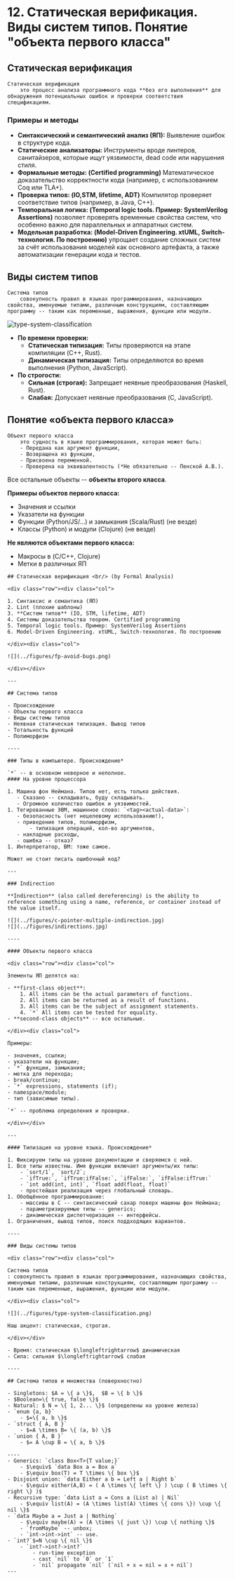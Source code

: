 # 12. Статическая верификация. Виды систем типов. Понятие "объекта первого класса"

## Статическая верификация

```{glossary}
Статическая верификация
    это процесс анализа программного кода **без его выполнения** для обнаружения потенциальных ошибок и проверки соответствия спецификациям.
```

### Примеры и методы

- **Синтаксический и семантический анализ (ЯП):** Выявление ошибок в структуре кода.
- **Статические анализаторы:** Инструменты вроде линтеров, санитайзеров, которые ищут уязвимости, dead code или нарушения стиля.
- **Формальные методы: (Certified programming)** Математическое доказательство корректности кода (например, с использованием Coq или TLA+).
- **Проверка типов: (IO,STM, lifetime, ADT)** Компилятор проверяет соответствие типов (например, в Java, C++).
- **Темпоральная логика: (Temporal logic tools. Пример: SystemVerilog Assertions)** позволяет проверять временные свойства систем, что особенно важно для параллельных и аппаратных систем.
- **Модельная разработка: (Model-Driven Engineering. xtUML, Switch-технология. По построению)** упрощает создание сложных систем за счёт использования моделей как основного артефакта, а также автоматизации генерации кода и тестов.

## Виды систем типов

<div class="row"><div class="col">

```{glossary}
Система типов
    совокупность правил в языках программирования, назначающих свойства, именуемые типами, различным конструкциям, составляющим программу -- таким как переменные, выражения, функции или модули.
```

</div><div class="col">

<img src="../figures/type-system-classification.png" alt="type-system-classification">

</div></div>

- **По времени проверки:**
    - **Статическая типизация:** Типы проверяются на этапе компиляции (C++, Rust).
    - **Динамическая типизация:** Типы определяются во время выполнения (Python, JavaScript).
- **По строгости:**
    - **Сильная (строгая):** Запрещает неявные преобразования (Haskell, Rust).
    - **Слабая:** Допускает неявные преобразования (C, JavaScript).

## Понятие «объекта первого класса»

```{glossary}
Объект первого класса
    это сущность в языке программирования, которая может быть:
    - Передана как аргумент функции,
    - Возвращена из функции,
    - Присвоена переменной.
    - Проверена на эквивалентность (*Не обязательно -- Пенской А.В.).
```

Все остальные объекты -- **объекты второго класса**.

**Примеры объектов первого класса:**

- Значения и ссылки
- Указатели на функции
- Функции (Python/JS/...) и замыкания (Scala/Rust) (не везде)
- Классы (Python) и модули (Clojure) (не везде)

**Не являются объектами первого класса:**

- Макросы в (C/C++, Clojure)
- Метки в различных ЯП

````{dropdown} Пенской А.В.
## Статическая верификация <br/> (by Formal Analysis)

<div class="row"><div class="col">

1. Синтаксис и семантика (ЯП)
2. Lint (плохие шаблоны)
3. **Систем типов** (IO, STM, lifetime, ADT)
4. Системы доказательства теорем. Certified programming
5. Temporal logic tools. Пример: SystemVerilog Assertions
6. Model-Driven Engineering. xtUML, Switch-технология. По построению

</div><div class="col">

![](../figures/fp-avoid-bugs.png)

</div></div>

---

## Система типов

- Происхождение
- Объекты первого класса
- Виды системы типов
- Неявная статическая типизация. Вывод типов
- Тотальность функций
- Полиморфизм

----

### Типы в компьютере. Происхождение*

`*` -- в основном неверное и неполное.
#### На уровне процессора

1. Машина фон Неймана. Типов нет, есть только действия.
   - Сказано -- складывать, буду складывать.
   - Огромное количество ошибок и уязвимостей.
1. Тегированные ЭВМ, машинное слово: `<tag><actual-data>`:
   - безопасность (нет нецелевому использованию!),
   - приведение типов, полиморфизм,
       - типизация операций, кол-во аргументов,
   - накладные расходы,
   - ошибка -- отказ?
1. Интерпретатор, ВМ: тоже самое.

Может не стоит писать ошибочный код?

---

### Indirection

**Indirection** (also called dereferencing) is the ability to reference something using a name, reference, or container instead of the value itself.

![](../figures/c-pointer-multiple-indirection.jpg)
![](../figures/indirections.jpg)

----

#### Объекты первого класса

<div class="row"><div class="col">

Элементы ЯП делятся на:

- **first-class object**:
    1. All items can be the actual parameters of functions.
    2. All items can be returned as a result of functions.
    3. All items can be the subject of assignment statements.
    4. `*` All items can be tested for equality.
- **second-class objects** -- все остальные.

</div><div class="col">

Примеры:

- значения, ссылки;
- указатели на функции;
- `*` функции, замыкания;
- метка для перехода;
- break/continue;
- `*` expressions, statements (if);
- namespace/module;
- тип (зависимые типы).

`*` -- проблема определения и проверки.

</div></div>

---

#### Типизация на уровне языка. Происхождение*

1. Фиксируем типы на уровне документации и сверяемся с ней.
1. Все типы известны. Имя функции включает аргументы/их типы:
    - `sort/1`, `sort/2`;
    - `ifTrue:`, `ifTrue:ifFalse:`, `ifFalse:`, `ifFalse:ifTrue:`
    - `int add(int, int)`, `float add(float, float)`
    - простейшая реализация через глобальный словарь.
1. Обобщённое программирование:
    - массивы в C -- синтаксический сахар поверх машины фон Неймана;
    - параметризируемые типы -- generics;
    - динамическая диспетчеризация -- интерфейсы.
1. Ограничения, вывод типов, поиск поддходящих вариантов.

----

### Виды системы типов

<div class="row"><div class="col">

Система типов
: совокупность правил в языках программирования, назначающих свойства, именуемые типами, различным конструкциям, составляющим программу -- таким как переменные, выражения, функции или модули.

</div><div class="col">

![](../figures/type-system-classification.png)

Наш акцент: статическая, строгая.

</div></div>

- Время: статическая $\longleftrightarrow$ динамическая
- Сила: сильная $\longleftrightarrow$ слабая

----

## Система типов и множества (поверхностно)

- Singletons: $A = \{ a \}$,  $B = \{ b \}$
- $Boolean=\{ true, false \}$
- Natural: $ N = \{ 1, 2... \}$ (определены на уровне железа)
- `enum {a, b}`
    - $=\{ a, b \}$
- `struct { A, B }`
    - $=A \times B= \{ (a, b) \}$
- `union { A, B }`
    - $= A \cup B = \{ a, b \}$

----
- Generics: `class Box<T>{T value;}`
    - $\equiv$ `data Box a = Box a`
    - $\equiv box(T) = T \times \{ box \}$
- Disjoint union: `data Either a b = Left a | Right b`
    - $\equiv either(A,B) = ( A \times \{ left \} ) \cup ( B \times \{ right \} )$
- Recursive type: `data List a = Cons a (List a) | Nil`
    - $\equiv list(A) = (A \times list(A) \times \{ cons \}) \cup \{ nil \}$
- `data Maybe a = Just a | Nothing`
    - $\equiv maybe(A) = (A \times \{ just \}) \cup \{ nothing \}$
    - `fromMaybe` -- unbox;
    - `int->int->int` -- use.
- `int?`$=N \cup \{ nil \}$
    - `int?->int?->int?`
        - run-time exception
        - cast `nil` to `0` or `1`
        - `nil` propagate `nil` (`nil + x = nil = x + nil`)
---

````
